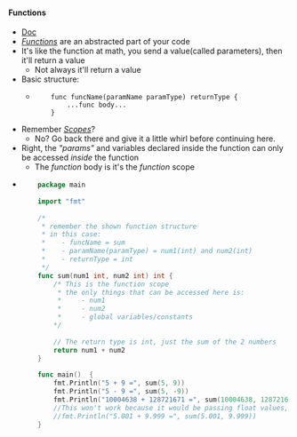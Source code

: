 #### Functions
- [Doc](https://golang.org/doc/effective_go.html#functions)
- [_Functions_](https://golang.org/ref/spec#Function_types) are an abstracted part of your code
- It's like the function at math, you send a value(called parameters), then it'll return a value
    - Not always it'll return a value
- Basic structure:
    -   ```
            func funcName(paramName paramType) returnType {
                ...func body...
            }
        ```
- Remember [_Scopes_](https://github.com/rafaelbreno/go4noobs/tree/master/01_variables_and_types)? 
    - No? Go back there and give it a little whirl before continuing here.
- Right, the _"params"_ and variables declared inside the function can only be accessed _inside_ the function
    - The _function_ body is it's the _function_ scope
-   ```go
        package main
        
        import "fmt"
        
        /*
         * remember the shown function structure
         * in this case:
         *    - funcName = sum
         *    - paramName(paramType) = num1(int) and num2(int)
         *    - returnType = int
         */
        func sum(num1 int, num2 int) int {
            /* This is the function scope
             * the only things that can be accessed here is:
             *     - num1
             *     - num2
             *     - global variables/constants
            */
        
            // The return type is int, just the sum of the 2 numbers
            return num1 + num2
        }
        
        func main()  {
            fmt.Println("5 + 9 =", sum(5, 9))
            fmt.Println("5 - 9 =", sum(5, -9))
            fmt.Println("10004638 + 128721671 =", sum(10004638, 128721671))
            //This won't work because it would be passing float values, not integer
            //fmt.Println("5.001 + 9.999 =", sum(5.001, 9.999))
        }
    ```